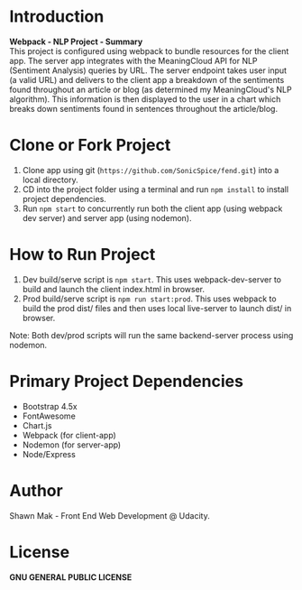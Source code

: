 # Introduction

**Webpack - NLP Project - Summary**
<br /> This project is configured using webpack to bundle resources for the client app. The server app integrates with the MeaningCloud API for NLP (Sentiment Analysis) queries by URL. The server endpoint takes user input (a valid URL) and delivers to the client app a breakdown of the sentiments found throughout an article or blog (as determined my MeaningCloud's NLP algorithm). This information is then displayed to the user in a chart which breaks down sentiments found in sentences throughout the article/blog.

# Clone or Fork Project

1.  Clone app using git (`https://github.com/SonicSpice/fend.git`) into a local directory.
2.  CD into the project folder using a terminal and run `npm install` to install project dependencies.
3.  Run `npm start` to concurrently run both the client app (using webpack dev server) and server app (using nodemon).

# How to Run Project

1. Dev build/serve script is `npm start`. This uses webpack-dev-server to build and launch the client index.html in browser.
2. Prod build/serve script is `npm run start:prod`. This uses webpack to build the prod dist/ files and then uses local live-server to launch dist/ in browser.

Note: Both dev/prod scripts will run the same backend-server process using nodemon.

# Primary Project Dependencies

- Bootstrap 4.5x
- FontAwesome
- Chart.js
- Webpack (for client-app)
- Nodemon (for server-app)
- Node/Express

# Author

Shawn Mak - Front End Web Development @ Udacity.

# License

**GNU GENERAL PUBLIC LICENSE**

